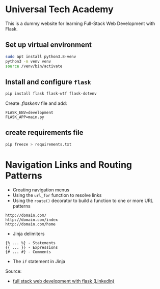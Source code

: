 # Universal Tech Academy
This is a dummy website for learning Full-Stack Web Development with Flask.

## Set up virtual environment
```Bash
sudo apt install python3.8-venv
python3 -m venv venv
source /venv/bin/activate
```
## Install and configure `flask`
```Bash
pip install flask flask-wtf flask-dotenv
```

Create _.flaskenv_ file and add:

  ```
  FLASK_ENV=development
  FLASK_APP=main.py
  ```

## create requirements file
```Bash
pip freeze > requirements.txt
```


# Navigation Links and Routing Patterns
- Creating navigation menus
- Using the `url_for` function to resolve links
- Using the `route()` decorator to build a function to one or more URL patterns
```
http://domain.com/
http://domain.com/index
http://domain.com/home
```

- Jinja delimiters
```
{% ... %} - Statements
{{ ... }} - Expressions
{# ... #} - Comments
```
- The `if` statement in Jinja


Source:
- [full stack web development with flask (LinkedIn)](linkedin.com/learning/full-stack-web-development-with-flask/)
